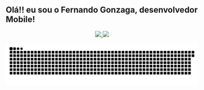 ## Olá!! eu sou o Fernando Gonzaga, desenvolvedor Mobile!
<div align="center">
  <a href="https://github.com/GonzagaGIT">
  <img height="180em" src="https://github-readme-stats.vercel.app/api?username=GonzagaGIT&show_icons=true&theme=chartreuse-dark&include_all_commits=false&count_private=true"/>
  <img height="180em" src="https://github-readme-stats.vercel.app/api/top-langs/?username=GonzagaGIT&layout=compact&langs_count=1&theme=chartreuse-dark"/>
    
  ![Snake animation](https://github.com/GonzagaGIT/GonzagaGIT/blob/output/github-contribution-grid-snake.svg)
</div>
